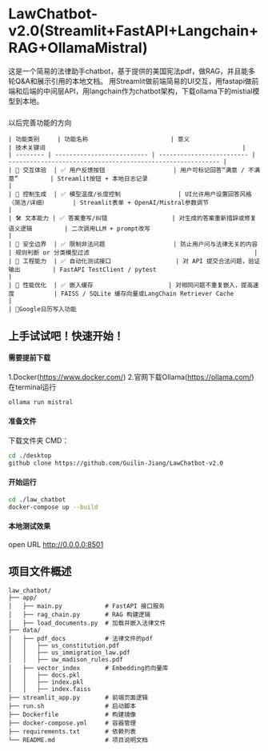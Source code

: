 # LawChatbot-v2.0(Streamlit+FastAPI+Langchain+RAG+OllamaMistral)
这是一个简易的法律助手chatbot，基于提供的美国宪法pdf，做RAG，并且能多轮Q&A和展示引用的本地文档。
用Streamlit做前端简易的UI交互，用fastapi做前端和后端的中间层API，用langchain作为chatbot架构，下载ollama下的mistial模型到本地。

#####
以后完善功能的方向
```text
| 功能类别     | 功能名称                       | 意义                        | 技术关键词                                                       |
| -------- | -------------------------- | ------------------------- | ----------------------------------------------------------- |
| 🧩 交互体验  | ✅ 用户反馈按钮                   | 用户可标记回答“满意 / 不满意”         | Streamlit按钮 + 本地日志记录                                        |
| 💬 控制生成  | ✅ 模型温度/长度控制                | UI允许用户设置回答风格（简洁/详细）       | Streamlit表单 + OpenAI/Mistral参数调节                            |
| 🛠️ 文本能力 | ✅ 答案重写/纠错                  | 对生成的答案重新措辞或修复语义逻辑         | 二次调用LLM + prompt改写                                          |
| 🔐 安全边界  | ✅ 限制非法问题                   | 防止用户问与法律无关的内容             | 规则判断 or 分类模型过滤                                              |
| 🧪 工程能力  | ✅ 自动化测试接口                  | 对 API 提交合法问题，验证输出         | FastAPI TestClient / pytest                                 |
| 🚀 性能优化  | ✅ 嵌入缓存                     | 对相同问题不重复嵌入，提高速度           | FAISS / SQLite 缓存向量或LangChain Retriever Cache               |
| 📅Google日历写入功能
```

## 上手试试吧！快速开始！
#### 需要提前下载
1.Docker(https://www.docker.com/)
2.官网下载Ollama(https://ollama.com/) 
  在terminal运行
  ```bash
  ollama run mistral
  ```

#### 准备文件
下载文件夹 CMD：
```bash
cd ./desktop
github clone https://github.com/Guilin-Jiang/LawChatbot-v2.0
```

#### 开始运行
```bash
cd ./law_chatbot
docker-compose up --build
```

#### 本地测试效果
open URL http://0.0.0.0:8501

## 项目文件概述
```text
law_chatbot/
├── app/
│   ├── main.py            # FastAPI 接口服务
│   ├── rag_chain.py       # RAG 构建逻辑
│   ├── load_documents.py  # 加载并嵌入法律文件
├── data/
│   ├── pdf_docs           # 法律文件的pdf
│   │   ├── us_constitution.pdf
│   │   ├── us_immigration_law.pdf
│   │   ├── uw_madison_rules.pdf
│   ├── vector_index       # Embedding的向量库
│   │   ├── docs.pkl
│   │   ├── index.pkl
│   │   ├── index.faiss
├── streamlit_app.py       # 前端页面逻辑
├── run.sh                 # 启动脚本
├── Dockerfile             # 构建镜像
├── docker-compose.yml     # 容器管理
├── requirements.txt       # 依赖列表
└── README.md              # 项目说明文档
```
